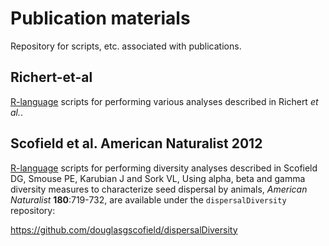 Publication materials
=====================

Repository for scripts, etc. associated with publications.


Richert-et-al
-------------

[R-language](https://www.r-project.org) scripts for performing various analyses described in Richert *et al.*.



Scofield et al. American Naturalist 2012
----------------------------------------

[R-language](https://www.r-project.org) scripts for performing diversity analyses described in Scofield DG, Smouse PE, Karubian J
and Sork VL, Using alpha, beta and gamma diversity measures to characterize seed dispersal
by animals, _American Naturalist_ **180**:719-732, are available under the `dispersalDiversity` repository:

<https://github.com/douglasgscofield/dispersalDiversity>

